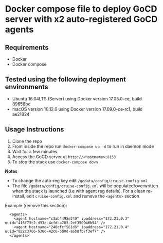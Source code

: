 # Docker compose file to deploy GoCD server with x2 auto-registered GoCD agents

## Requirements
* Docker
* Docker compose

## Tested using the following deployment environments
* Ubuntu 16.04LTS (Server) using Docker version 17.05.0-ce, build 89658be
* macOS version 10.12.6 using Docker version 17.09.0-ce-rc1, build ae21824

## Usage Instructions

1. Clone the repo
2. From inside the repo run `docker-compose up -d` to run in daemon mode
3. Wait for a few minutes
4. Access the GoCD server at `http://<hostname>:8153`
5. To stop the stack use `docker-compose down`  

**Notes**

- To change the auto-reg key edit `/godata/config/cruise-config.xml`
- The file `/godata/config/cruise-config.xml` will be populated/overwritten when the stack is launched (i.e with agent reg details). For a clean re-install, edit `cruise-config.xml` and remove the `<agents>` section.

Example (remove this section):

```
  <agents>
    <agent hostname="c3ab4498e240" ipaddress="172.21.0.3" uuid="416f73c2-d33e-4cfd-a783-2ef350946b54" />
    <agent hostname="248cfcf561d6" ipaddress="172.21.0.4" uuid="822c3766-b306-42c6-bb0d-a6b8fb7f3ef7" />
  </agents>
```
